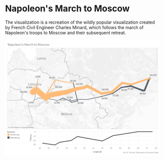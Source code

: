 # Napoleon's March to Moscow

The visualization is a recreation of the wildly popular visualization created by French Civil Engineer Charles Minard, which follows
the march of Napoleon's troops to Moscow and their subsequent retreat.

![Recreation of Minard's "March to Moscow"](Minard-Recreation-Map.png)
